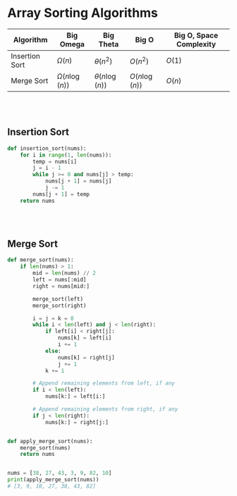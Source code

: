 # Array Sorting Algorithms

| Algorithm      | Big Omega           | Big Theta           | Big O          | Big O, Space Complexity |
| -------------- | ------------------- | ------------------- | -------------- | ----------------------- |
| Insertion Sort | $\Omega(n)$         | $\theta(n^2)$       | $O(n^2)$       | $O(1)$                  |
| Merge Sort     | $\Omega(n \log(n))$ | $\theta(n \log(n))$ | $O(n \log(n))$ | $O(n)$                  |

<br>
<br>

## Insertion Sort

```py
def insertion_sort(nums):
    for i in range(1, len(nums)):
        temp = nums[i]
        j = i - 1
        while j >= 0 and nums[j] > temp:
            nums[j + 1] = nums[j]
            j -= 1
        nums[j + 1] = temp
    return nums
```

<br>
<br>

## Merge Sort

```py
def merge_sort(nums):
    if len(nums) > 1:
        mid = len(nums) // 2
        left = nums[:mid]
        right = nums[mid:]

        merge_sort(left)
        merge_sort(right)

        i = j = k = 0
        while i < len(left) and j < len(right):
            if left[i] < right[j]:
                nums[k] = left[i]
                i += 1
            else:
                nums[k] = right[j]
                j += 1
            k += 1

        # Append remaining elements from left, if any
        if i < len(left):
            nums[k:] = left[i:]

        # Append remaining elements from right, if any
        if j < len(right):
            nums[k:] = right[j:]


def apply_merge_sort(nums):
    merge_sort(nums)
    return nums


nums = [38, 27, 43, 3, 9, 82, 10]
print(apply_merge_sort(nums))
# [3, 9, 10, 27, 38, 43, 82]
```
